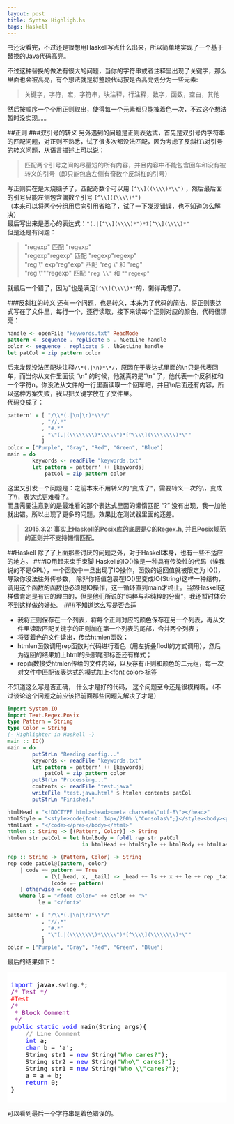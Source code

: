 ```yaml
---
layout: post
title: Syntax Highligh.hs
tags: Haskell
---
```

书还没看完，不过还是很想用Haskell写点什么出来，所以简单地实现了一个基于替换的Java代码高亮。<br>

不过这种替换的做法有很大的问题，当你的字符串或者注释里出现了关键字，那么里面也会被高亮，有个想法就是将整段代码按是否高亮划分为一些元素:
> 关键字，字符，宏，字符串，块注释，行注释，数字，函数，空白，其他

然后按顺序一个个用正则取出，使得每一个元素都只能被着色一次，不过这个想法暂时没实现。。。<br>

##正则
###双引号的转义
另外遇到的问题是正则表达式，首先是双引号内字符串的匹配问题，对正则不熟悉，试了很多次都没法匹配，因为考虑了反斜杠\对引号的转义问题，从语言描述上可以说：
> 匹配两个引号之间的尽量短的所有内容，并且内容中不能包含回车和没有被转义的引号（即只能包含左侧有奇数个反斜杠的引号）

写正则实在是太烧脑子了，匹配奇数个可以用 `[^\\]((\\\\)*\\")` ，然后最后面的引号只能左侧包含偶数个引号 `[^\\]((\\\\)*")`<br>
（本来可以将两个分组用后向引用省略了，试了一下发现错误，也不知道怎么解决）<br>
最后写出来是恶心的表达式：`"(.|[^\\](\\\\)*")*?[^\\](\\\\)*"`<br>
但是还是有问题：
> "regexp"                    匹配 "regexp"<br>
> "regexp\"regexp"            匹配 "regexp\"regexp"<br>
> "reg \\" exp"reg"exp"       匹配 "reg \\" 和 "reg"<br>
> "reg \\"""regexp"           匹配 `"reg \\"` 和 `""regexp"`<br>

就最后一个错了，因为"也是满足`[^\\](\\\\)*"`的，懒得再想了。

###反斜杠的转义
还有一个问题，也是转义，本来为了代码的简洁，将正则表达式写在了文件里，每行一个，逐行读取，接下来读每个正则对应的颜色，代码很漂亮：

```haskell
handle <- openFile "keywords.txt" ReadMode
pattern <- sequence . replicate 5 . hGetLine handle
color <- sequence . replicate 5 . lhGetLine handle
let patCol = zip pattern color
```

后来发现没法匹配块注释`/\*(.|\n)*\*/`，原因在于表达式里面的\n只是代表回车，而当你从文件里面读 “\n” 的时候，他就真的是“\n” 了，他代表一个反斜杠和一个字符n。你没法从文件的一行里面读取一个回车吧，并且\n后面还有内容，所以这种方案失败，我只把关键字放在了文件里。<br>
代码变成了：

```haskell
pattern' = [ "/\\*(.|\n|\r)*\\*/"
           , "//.*"
           , "#.*"
           , "\"(.|(\\\\\\\\)*\\\\\")*[^\\\\](\\\\\\\\)*\""
           ]
color = ["Purple", "Gray", "Red", "Green", "Blue"]
main = do
        keywords <- readFile "keywords.txt"
        let pattern = pattern' ++ [keywords]
            patCol = zip pattern color
```  

这里又引发一个问题是：之前本来不用转义的"变成了\"，需要转义一次的\\，变成了\\\\，表达式更难看了。<br>
而且需要注意到的是最难看的那个表达式里面的懒惰匹配 “?” 没有出现，我一加他就出错。所以出现了更多的问题，效果比在测试器里面的还差。
> **2015.3.2: 事实上Haskell的Posix库的底层是C的Regex.h, 并且Posix规范的正则并不支持懒惰匹配。** 

##Haskell
除了了上面那些讨厌的问题之外，对于Haskell本身，也有一些不适应的地方。
###IO用起来束手束脚
Haskell的IO()像是一种具有传染性的代码（诶我说的不是GPL），一个函数中一旦出现了IO操作，函数的返回值就被限定为 IO()，导致你没法往外传参数，
除非你把值包裹在IO()里变成IO(String)这样一种结构，调用这个函数的函数也必须是IO操作，这一循环直到main才终止。当然Haskell这样做肯定是有它的理由的，但是他们所说的“纯粹与非纯粹的分离”，我还暂时体会不到这样做的好处。
###不知道这么写是否合适
* 我将正则保存在一个列表，将每个正则对应的颜色保存在另一个列表，再从文件里读取匹配关键字的正则加在第一个列表的尾部，合并两个列表；
* 将要着色的文件读出，传给htmlen函数；
* htmlen函数调用rep函数对代码进行着色（用左折叠flodl的方式调用），然后为返回的结果加上html的头部尾部标签还有样式；
* rep函数接受htmlen传给的文件内容，以及存有正则和颜色的二元组，每一次对文件中匹配该表达式的模式加上&lt;font color&gt;标签

不知道这么写是否正确， 什么才是好的代码， 这个问题至今还是很模糊啊。（不过谈论这个问题之前应该把前面那些问题先解决了才是）

```haskell
import System.IO
import Text.Regex.Posix
type Pattern = String
type Color = String
{- Highlighter in Haskell -}
main :: IO()
main = do 
        putStrLn "Reading config..."
        keywords <- readFile "keywords.txt"
        let pattern = pattern' ++ [keywords]
            patCol = zip pattern color
        putStrLn "Processing..."
        contents <- readFile "test.java"
        writeFile "test.java.html" $ htmlen contents patCol
        putStrLn "Finished."

htmlHead = "<!DOCTYPE html><head><meta charset=\"utf-8\"></head>"
htmlStyle = "<style>code{font: 14px/200% \"Consolas\";}</style><body><pre><code>"
htmlLast = "</code></pre></body></html>"
htmlen :: String -> [(Pattern, Color)] -> String
htmlen str patCol = let htmlBody = foldl rep str patCol
                        in htmlHead ++ htmlStyle ++ htmlBody ++ htmlLast

rep :: String -> (Pattern, Color) -> String
rep code patCol@(pattern, color) 
    | code =~ pattern == True 
            = (\(_head, x, _tail) -> _head ++ ls ++ x ++ le ++ rep _tail patCol) 
              (code =~ pattern)
    | otherwise = code 
    where ls = "<font color=" ++ color ++ ">"
          le = "</font>"

pattern' = [ "/\\*(.|\n|\r)*\\*/"
           , "//.*"
           , "#.*"
           , "\"(.|(\\\\\\\\)*\\\\\")*[^\\\\](\\\\\\\\)*\""
           ]
color = ["Purple", "Gray", "Red", "Green", "Blue"]
```

最后的结果如下：
<div style="background: #ffffff; color: black; padding:8px">
<pre><font color=Blue>import</font> javax.swing.*;
<font color=Purple>/* Test */
<font color=Red>#Test</font>
/*
 * Block Comment
 */</font>
<font color=Blue>public</font> <font color=Blue>static</font> <font color=Blue>void</font> main(String args){
    <font color=Gray>// Line Comment</font>
    <font color=Blue>int</font> a;
    <font color=Blue>char</font> b = 'a';
    String str1 = <font color=Blue>new</font> String(<font color=Green>"Who cares?"</font>);
    String str2 = <font color=Blue>new</font> String(<font color=Green>"Who\" cares?"</font>);
    String str1 = <font color=Blue>new</font> String(<font color=Green>"Who \\"cares?"</font>);
    a = a + b;
    <font color=Blue>return</font> 0;
}</pre> </div>

可以看到最后一个字符串是着色错误的。

